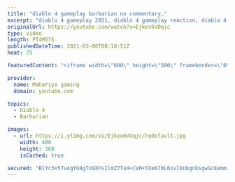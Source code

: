 ```yaml
---
title: "diablo 4 gameplay barbarian no commentary,"
excerpt: "diablo 4 gameplay 2021, diablo 4 gameplay reaction, diablo 4 gameplay 4k, diablo 4 gameplay android, diablo 4 gameplay barbarian, diablo 4 gameplay ..."
originalUrl: https://youtube.com/watch?v=Ejkex6VOqjc
type: video
length: PT4M57S
publishedDateTime: 2021-03-06T08:10:51Z
heat: 75

featuredContent: "<iframe width=\"800\" height=\"500\" frameborder=\"0\" src=\"https://www.youtube.com/embed/Ejkex6VOqjc\" allow=\"accelerometer; autoplay; encrypted-media; gyroscope; picture-in-picture\" allowfullscreen></iframe>"

provider:
  name: Mahariya gaming
  domain: youtube.com

topics:
  - Diablo 4
  - Barbarian

images:
  - url: https://i.ytimg.com/vi/Ejkex6VOqjc/hqdefault.jpg
    width: 480
    height: 360
    isCached: true

secured: "BlYc3+57u4gYU4gTo9XFsIlmZ7Tu4+CVH+SVe670L6xvlDnbgnksgwGcEemmJ7AGg3ZnQTiVSEw1aWNAWyKYvloiNgjoHYzFC2VxFvjhxtpkd/VnkOZQ4iZ/auYCINt2uK7IWYDKCH2w+odpF20O0noy5AuP3AwOAzhrFw/UCwbpA/uUOheKnjxYKtRazxq7EYrjsJzkiF0FDnQvZupfMMXfaOg+9zFQrYYyhB45+yTmPlDVVEUKKpfj1ng8reiiIMVwzt893jElIDC3aF4VSRkbuvZSzAOmg7GeZqwxqPFeuAnQBeZjDWmI3oZyCHn2AVrHLIZQLkSG3aRP9oX7vmyO/1aiCGq6en5RfXXyWnyS+oZS8eCndGJJntOuCmDW04/AzupQDSZ1vHO1ev92/g==;bt3kaGf3PoCl19nq/gJDKg=="
---
```


